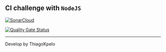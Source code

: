 ## CI challenge with `NodeJS`

[![SonarCloud](https://sonarcloud.io/images/project_badges/sonarcloud-white.svg)](https://sonarcloud.io/summary/new_code?id=node-ci-challenge)

[![Quality Gate Status](https://sonarcloud.io/api/project_badges/measure?project=node-ci-challenge&metric=alert_status)](https://sonarcloud.io/summary/new_code?id=node-ci-challenge)

---
Develop by ThiagoKpelo
